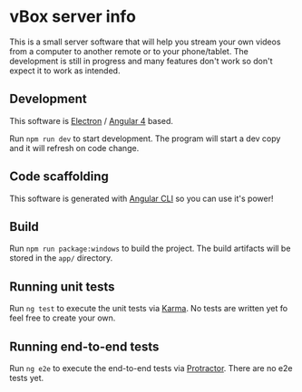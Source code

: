 # vBox server info

This is a small server software that will help you stream your own videos from a computer to another remote or to your phone/tablet.
The development is still in progress and many features don't work so don't expect it to work as intended.

## Development

This software is [Electron](https://electron.atom.io/) / [Angular 4](https://angular.io/) based.

Run `npm run dev` to start development. The program will start a dev copy and it will refresh on code change.

## Code scaffolding

This software is generated with [Angular CLI](https://cli.angular.io/) so you can use it's power!

## Build

Run `npm run package:windows` to build the project. The build artifacts will be stored in the `app/` directory.

## Running unit tests

Run `ng test` to execute the unit tests via [Karma](https://karma-runner.github.io). No tests are written yet fo feel free to create your own.

## Running end-to-end tests

Run `ng e2e` to execute the end-to-end tests via [Protractor](http://www.protractortest.org/). There are no e2e tests yet.
